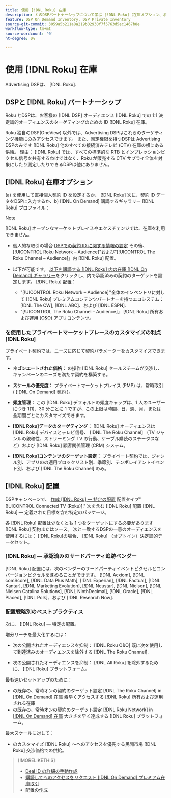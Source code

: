 ```yaml
---
title: 使用 [!DNL Roku] 在庫
description: とのDSPパートナーシップについて学ぶ [!DNL Roku]（在庫オプション、承認されたサードパーティトラッキングベンダー、および以下のベストプラクティスを含む） [!DNL Roku] — 特定の配置。
feature: DSP On Demand Inventory, DSP Private Inventory
source-git-commit: 3059a5b211a8a219b02930f7f5763d5ec1467b8e
workflow-type: tm+mt
source-wordcount: '0'
ht-degree: 0%

---
```


# 使用 [!DNL Roku] 在庫

Advertising DSPは、 [!DNL Roku].

## DSPと [!DNL Roku] パートナーシップ

Roku とDSPは、お客様の [!DNL DSP] オーディエンス [!DNL Roku] での 1:1 決定論的オーディエンスのターゲティングのための ID [!DNL Roku] 在庫。

Roku 独自のDSP(OneView) 以外では、Advertising DSPはこれらのターゲティング機能にのみアクセスできます。 また、測定権限を持つDSPは Advertising DSPのみです [!DNL Roku] 他のすべての接続済みテレビ (CTV) 在庫の横にある供給。 理由： [!DNL Roku] では、すべての標準的な RTB とインプレッションピクセル信号を共有するわけではなく、Roku が販売する CTV サプライ全体を対象にしたり測定したりできるDSPは他にありません。

## [!DNL Roku] 在庫オプション

(a) を使用して直接個人契約 ID を設定するか、 [!DNL Roku] 次に、契約 ID データをDSPに入力するか、b) [!DNL On Demand] 購読するギャラリー [!DNL Roku] プロファイル：

>[!NOTE]
>
>[!DNL Roku] オープンなマーケットプレイスやエクスチェンジでは、在庫を利用できません。

* 個人的な取引の場合 [DSPでの契約 ID に関する情報の設定](/help/dsp/inventory/deal-id-create.md) その後、[!UICONTROL Roku Network – Audience]&quot;および&quot;[!UICONTROL The Roku Channel – Audience]」内 [!DNL Roku] 配置。<!-- Or do you target the deal ID?? I see those strings for Roku On Demand inventory. Clarify if all Roku private deals will show up as one or the other of these in Roku Private inventory in Roku placement settings. -->

* 以下が可能です。 [以下を購読する [!DNL Roku] 内の在庫 [!DNL On Demand] ギャラリー](/help/dsp/inventory/on-demand-inventory-subscribe.md)をクリックし、内で承認済みの契約のターゲットを設定します。 [!DNL Roku] 配置：

   * &quot;[!UICONTROL Roku Network – Audience]&#39;&#39;全体のインベントリに対して [!DNL Roku] プレミアムコンテンツパートナーを持つエコシステム： [!DNL The CW], [!DNL ABC]、および [!DNL ESPN].
   * &quot;[!UICONTROL The Roku Channel – Audience]」 [!DNL Roku] 所有および運用 (O&amp;O) アプリコンテンツ。

### を使用したプライベートマーケットプレースのカスタマイズの利点 [!DNL Roku]

プライベート契約では、ニーズに応じて契約パラメーターをカスタマイズできます。

* **ネゴシエートされた価格：** の操作 [!DNL Roku] セールスチームが交渉し、キャンペーンのニーズを満たす契約を構築する。

* **スケールの優先度：** プライベートマーケットプレイス (PMP) は、常時取引 ( [!DNL On Demand] 契約 )。

* **頻度管理：** この [!DNL Roku] デフォルトの頻度キャップは、1 人のユーザーにつき 1(1)、30 分ごとに 1 ですが、この上限は時間、日、週、月、または全期間ごとにカスタマイズできます。<!-- Within the DSP placement settings? NO - you negotiate this with Roku, but Christine to confirm with Amanda whether you should be able to edit this in placement. -->

* **[!DNL Roku]データのターゲティング：** [!DNL Roku] オーディエンスは [!DNL Roku] デバイスとテレビ信号、 [!DNL The Roku Channel] （TV ジャンルの親和性、ストリーミング TV の行動、ケーブル購読のステータスなど）および [!DNL Roku] 顧客関係管理 (CRM) システム。

* **[!DNL Roku]コンテンツのターゲット設定：** プライベート契約では、ジャンル別、アプリのの適用ブロックリスト別、季節別、テンポレイアントイベント別、および [!DNL The Roku Channel] のみ。

## [!DNL Roku] 配置

DSPキャンペーンで、 [作成 [!DNL Roku] — 特定の配置](/help/dsp/campaign-management/placements/placement-create.md) 配置タイプ&quot;[!UICONTROL Connected TV (Roku)].&quot; 次を含む [!DNL Roku] 配置 [!DNL Roku] — 定義された目標を含む特定のパッケージ。

各 [!DNL Roku] 配置は少なくとも 1 つをターゲットにする必要があります [!DNL Roku] 契約またはソース。 次と一致するDSPの一意のオーディエンスを使用するには： [!DNL Roku]の場合、 [!DNL Roku] （オプトイン）決定論的データセット。

### [!DNL Roku] — 承認済みのサードパーティ追跡ベンダー

[!DNL Roku] 配置には、次のベンダーのサードパーティイベントピクセルとコンバージョンピクセルを含めることができます。  [!DNL Acxiom], [!DNL comScore], [!DNL Data Plus Math], [!DNL Experian], [!DNL Factual], [!DNL Kantar], [!DNL Marketing Evolution], [!DNL Neustar], [!DNL Nielsen], [!DNL Nielsen Catalina Solutions], [!DNL NinthDecimal], [!DNL Oracle], [!DNL Placed], [!DNL Polk]、および [!DNL Research Now].

### 配置戦略別のベストプラクティス

次に、 [!DNL Roku] — 特定の配置。

増分リーチを最大化するには：

* 次の公開されたオーディエンスを抑制： [!DNL Roku O&O] 既に次を使用して到達済みのオーディエンスを除外する [!DNL The Roku Channel].

* 次の公開されたオーディエンスを抑制： [!DNL All Roku] を除外するために、 [!DNL Roku] プラットフォーム。

最も速いセットアップのために：

* の既存の、常時オンの契約のターゲット設定 [!DNL The Roku Channel] in [[!DNL On Demand] 在庫](/help/dsp/inventory/on-demand-inventory-subscribe.md) 素早くアクセスする [!DNL Roku] 所有および運用される在庫
* の既存の、常時オンの契約のターゲット設定 [!DNL Roku Network] in [[!DNL On Demand] 在庫](/help/dsp/inventory/on-demand-inventory-subscribe.md) 大きさを早く達成する [!DNL Roku] プラットフォーム。

最大スケールに対して：

* のカスタマイズ [!DNL Roku] ～へのアクセスを優先する民間市場 [!DNL Roku] 交渉価格での供給。

>[!MORELIKETHIS]
>
>* [Deal ID の詳細の手動作成](/help/dsp/inventory/deal-id-create.md)
> * [購読してへのアクセスをリクエスト [!DNL On Demand] プレミアム在庫取引](/help/dsp/inventory/on-demand-inventory-subscribe.md)
>* [配置の作成](/help/dsp/campaign-management/placements/placement-create.md)

